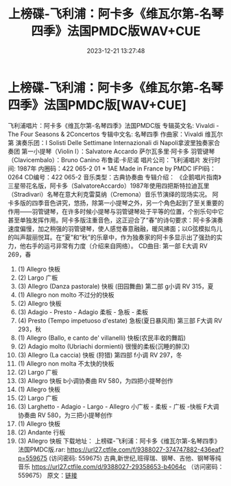﻿---
title: 上榜碟-飞利浦：阿卡多《维瓦尔第-名琴四季》法国PMDC版WAV+CUE
date: 2023-12-21 13:27:48
categories: 古典音乐、新世纪、纯音雅乐
tags: 纯音雅乐
---
# 上榜碟-飞利浦：阿卡多《维瓦尔第-名琴四季》法国PMDC版[WAV+CUE]

飞利浦唱片：阿卡多《维瓦尔第-名琴四季》法国PMDC版
专辑英文名: Vivaldi - The Four Seasons & 2Concertos
专辑中文名: 名琴四季
作曲家：Vivaldi 维瓦尔第
演奏乐团：I Solisti Delle Settimane Internazionali di
Napoli拿波里独奏家合奏团
第一小提琴（Violin I）：Salvatore Accardo 萨尔瓦多里·阿卡多
羽管键琴（Clavicembalo）：Bruno Canino 布鲁诺·卡尼诺
唱片公司：飞利浦唱片
发行时间: 1987年
内圈码：422 065-2 01 * 1AE Made in France by PMDC
IFPI码：0264
CD编号：422 065-2
音乐类型：古典协奏曲
专辑介绍：
《企鹅唱片指南》三星带花名版，阿卡多（SalvatoreAccardo）1987年使用四把斯特拉迪瓦里（Stradivari）名琴在意大利克雷莫纳（Cremona）音乐节演绎的现场实况。
阿卡多版的四季音色讲究，悠扬，除第一小提琴之外，另一个角色起到了至关重要的作用——羽管键琴，在许多时候小提琴与羽管键琴处于平等的位置，个别乐句中它甚至单独发挥作用。阿卡多版注重音色，这正迎合了“春”的诗句要求：阿卡多演奏速度偏慢，加之稍强的羽管键琴，使人感觉春意融融，暖风拂面；以G弦模拟鸟儿的叫声靓丽悦耳。在“夏”和“秋”的乐章中，作为独奏家的阿卡多显示出了强劲的实力，他右手的运弓非常有力度（介绍来自网络）。
CD曲目:
第一部 E大调 RV 269，春
01. (1) Allegro 快板
02. (2) Largo 广板
03. (3) Allegro (Danza pastorale) 快板 (田园舞曲)
第二部 g小调 RV 315，夏
04. (1) Allegro non molto 不过分的快板
05. (2) Allegro 快板
06. (3) Adagio - Presto - Adagio 柔板 - 急板 - 柔板
07. (4) Presto (Tempo impetuoso d'estate) 急板(夏日暴风雨)
第三部 F大调 RV 293，秋
08. (1) Allegro (Ballo, e canto de' villanelli) 快板(农民丰收的舞蹈)
09. (2) Adagio molto (Ubriachi dormienti) 很慢的柔板(沉睡的醉汉)
10. (3) Allegro (La caccia) 快板 (狩猎)
第四部 f小调 RV 297，冬
11. (1) Allegro non molta 不太快的快板
12. (2) Largo 广板
13. (3) Allegro 快板
b小调协奏曲 RV 580，为四把小提琴创作
14. (1) Allegro 快板
15. (2) Largo 广板
16. (3) Larghetto - Adagio - Largo - Allegro 小广板 - 柔板 - 广板
-快板
F大调协奏曲 RV 580，为三把小提琴创作
17. (1) Allegro 快板
18. (2) Andante 行板
19. (3) Allegro 快板
下载地址：
上榜碟-飞利浦：阿卡多《维瓦尔第-名琴四季》法国PMDC版.rar: https://url27.ctfile.com/f/9388027-374747882-436eaf?p=559675
(访问密码: 559675)
古典,新世纪,班得瑞、钢琴、吉他、钢琴等纯音乐
https://url27.ctfile.com/d/9388027-29358653-b4064c
（访问密码：559675）
原文：[链接](https://blog.sina.com.cn/s/blog_1647c7e76010313yn.html)